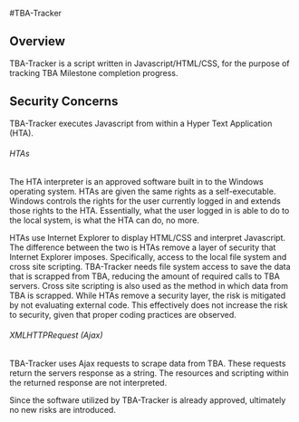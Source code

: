 #TBA-Tracker

## Overview
TBA-Tracker is a script written in Javascript/HTML/CSS, for the purpose of tracking TBA Milestone completion progress. 

## Security Concerns
TBA-Tracker executes Javascript from within a Hyper Text Application (HTA). 

###### HTAs

The HTA interpreter is an approved software built in to the Windows operating system. HTAs are given the same rights as a self-executable. Windows controls the rights for the user currently logged in and extends those rights to the HTA. Essentially, what the user logged in is able to do to the local system, is what the HTA can do, no more. 

HTAs use Internet Explorer to display HTML/CSS and interpret Javascript. The difference between the two is HTAs remove a layer of security that Internet Explorer imposes. Specifically, access to the local file system and cross site scripting. TBA-Tracker needs file system access to save the data that is scrapped from TBA, reducing the amount of required calls to TBA servers. Cross site scripting is also used as the method in which data from TBA is scrapped. While HTAs remove a security layer, the risk is mitigated by not evaluating external code. This effectively does not increase the risk to security, given that proper coding practices are observed.

###### XMLHTTPRequest (Ajax)

TBA-Tracker uses Ajax requests to scrape data from TBA. These requests return the servers response as a string. The resources and scripting within the returned response are not interpreted.

Since the software utilized by TBA-Tracker is already approved, ultimately no new risks are introduced.
